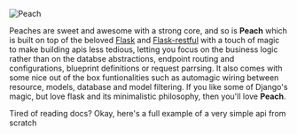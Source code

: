 ![Peach](https://github.com/sebastiandev/peach/raw/master/logo.png)

Peaches are sweet and awesome with a strong core, and so is **Peach** which is built on top of the beloved [Flask](https://github.com/pallets/flask) and [Flask-restful](https://github.com/flask-restful/flask-restful/) with a touch of magic to make building apis less tedious, letting you focus on the business logic rather than on the databse abstractions, endpoint routing and configurations, blueprint definitions or request parrsing. It also comes with some nice out of the box funtionalities such as automagic wiring between resource, models, database and model filtering. If you like some of Django's magic, but love flask and its minimalistic philosophy, then you'll love **Peach**.

Tired of reading docs? Okay, here's a full example of a very simple api from scratch

```python


```
